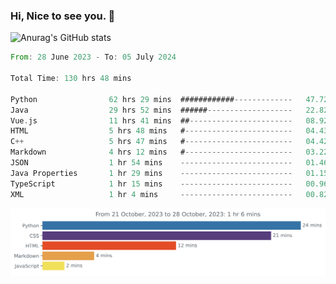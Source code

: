 ### Hi, Nice to see you. 👋

<!--
**EtherFin/EtherFin** is a ✨ _special_ ✨ repository because its `README.md` (this file) appears on your GitHub profile.

Here are some ideas to get you started:

- 🔭 I’m currently working on ...
- 🌱 I’m currently learning ...
- 👯 I’m looking to collaborate on ...
- 🤔 I’m looking for help with ...
- 💬 Ask me about ...
- 📫 How to reach me: ...
- 😄 Pronouns: ...
- ⚡ Fun fact: ...
-->


![Anurag's GitHub stats](https://github-readme-stats.vercel.app/api?username=EtherFin&bg_color=30,e96443,e97f43,e99943,e9b443,e9ce43,e9e843,d3e943,bee943,a9e943,94e943&title_color=fff&text_color=000&show_icons=true&icon_color=000)


<!--START_SECTION:waka-->

```rust
From: 28 June 2023 - To: 05 July 2024

Total Time: 130 hrs 48 mins

Python                62 hrs 29 mins  ############-------------   47.72 %
Java                  29 hrs 52 mins  ######-------------------   22.82 %
Vue.js                11 hrs 41 mins  ##-----------------------   08.92 %
HTML                  5 hrs 48 mins   #------------------------   04.43 %
C++                   5 hrs 47 mins   #------------------------   04.42 %
Markdown              4 hrs 12 mins   #------------------------   03.22 %
JSON                  1 hr 54 mins    -------------------------   01.46 %
Java Properties       1 hr 29 mins    -------------------------   01.15 %
TypeScript            1 hr 15 mins    -------------------------   00.96 %
XML                   1 hr 4 mins     -------------------------   00.82 %
```

<!--END_SECTION:waka-->

<img
  src="https://github.com/EtherFin/EtherFin/blob/master/images/stat.svg"
  alt="Work Dashboard"
/>

